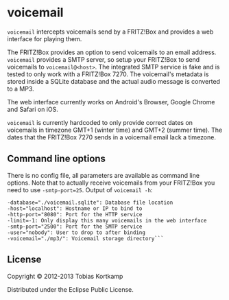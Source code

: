 # voicemail

`voicemail` intercepts voicemails send by a FRITZ!Box and provides a
web interface for playing them.

The FRITZ!Box provides an option to send voicemails to an email
address. `voicemail` provides a SMTP server, so setup your FRITZ!Box
to send voicemails to `voicemail@<host>`. The integrated SMTP service
is fake and is tested to only work with a FRITZ!Box 7270. The
voicemail's metadata is stored inside a SQLite database and the actual
audio message is converted to a MP3.

The web interface currently works on Android's Browser, Google Chrome
and Safari on iOS.

`voicemail` is currently hardcoded to only provide correct dates
on voicemails in timezone GMT+1 (winter time) and GMT+2 (summer time).
The dates that the FRITZ!Box 7270 sends in a voicemail email lack a
timezone.

## Command line options

There is no config file, all parameters are available as command line
options. Note that to actually receive voicemails from your FRITZ!Box
you need to use `-smtp-port=25`. Output of `voicemail -h`:

    -database="./voicemail.sqlite": Database file location
    -host="localhost": Hostname or IP to bind to
    -http-port="8080": Port for the HTTP service
    -limit=-1: Only display this many voicemails in the web interface
    -smtp-port="2500": Port for the SMTP service
    -user="nobody": User to drop to after binding
    -voicemail="./mp3/": Voicemail storage directory```

## License

Copyright © 2012-2013 Tobias Kortkamp

Distributed under the Eclipse Public License.
